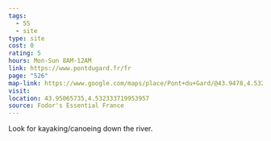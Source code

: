 ```yaml
---
tags:
  - 5S
  - site
type: site
cost: 0
rating: 5
hours: Mon-Sun 8AM-12AM
link: https://www.pontdugard.fr/fr
page: "526"
map-link: https://www.google.com/maps/place/Pont+du+Gard/@43.9478,4.532856,16.75z/data=!4m6!3m5!1s0x12b5c8c248e704d5:0x26b17319f386eae2!8m2!3d43.947566!4d4.53496!16zL20vMDFjNDJf?entry=ttu&g_ep=EgoyMDI0MTAwMi4xIKXMDSoASAFQAw%3D%3D
visit: 
location: 43.95065735,4.532333719953957
source: Fodor's Essential France
---
```

Look for kayaking/canoeing down the river.